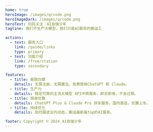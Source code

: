 ```yaml
---
home: true
heroImage: /images/qrcode.png
heroImageDark: /images/qrcode.png
heroText: 扫码关注：AI自强少年
tagline: 我们不生产大模型，我们只是AI服务的搬运工

actions:
  - text: 服务入口
    link: /guide/links
    type: primary
  - text: 功能介绍
    link: /free/station
    type: secondary

features:
  - title: 极致白嫖
    details: 无需注册，无需魔法，免费使用ChatGPT 和 Claude。
  - title: 生产力
    details: 稳定可靠的主流大模型 API中转服务，即买即用，不会过期。
  - title: 简单优雅
    details: ChatGPT Plus & Claude Pro 拼车服务，国内直连，优雅上车。
  - title: 持续优化
    details: 及时跟进业内动态，搬运最新最top的AI服务。

footer: Copyright © 2024 AI自强少年
---
```




